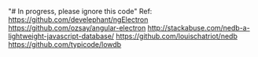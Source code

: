 "# In progress, please ignore this code" 
Ref:
https://github.com/develephant/ngElectron
https://github.com/ozsay/angular-electron
http://stackabuse.com/nedb-a-lightweight-javascript-database/
https://github.com/louischatriot/nedb
https://github.com/typicode/lowdb